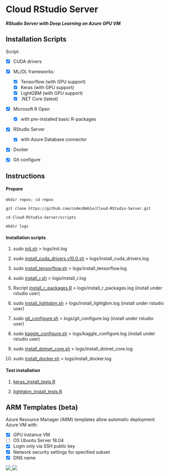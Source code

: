 
# Cloud RStudio Server

___RStudio Server with Deep Learning on Azure GPU VM___


## Installation Scripts

Script:

- [x] CUDA drivers
- [x] ML/DL frameworks:
  - [x] Tensorflow (with GPU support)
  - [x] Keras (with GPU support)
  - [x] LightGBM (with GPU support)
  - [x] .NET Core (latest)
- [x] Microsoft R Open 
  - [x] with pre-installed basic R-packages
- [x] RStudio Server
  - [x] with Azure Database connector
- [x] Docker
- [x] Git configure


## Instructions

#### Prepare

`mkdir repos; cd repos`

`git clone https://github.com/codez0mb1e/Cloud-RStudio-Server.git`

`cd Cloud-RStudio-Server/scripts`

`mkdir logs`


#### Installation scripts

1. sudo [init.sh](/scripts/init.sh) > logs/init.log

1. sudo [install_cuda_drivers.v10.0.sh](/scripts/install_cuda_drivers.v10.0.sh) > logs/install_cuda_drivers.log

1. sudo [install_tensorflow.sh](/scripts/install_tensorflow.sh) > logs/install_tensorflow.log

1. sudo [install_r.sh](/scripts/install_r.sh) > logs/install_r.log

1. Rscript [install_r_packages.R](/scripts/install_r_packages.R) > logs/install_r_packages.log (install under rstudio user)

1. sudo [install_lightgbm.sh](/scripts/install_lightgbm.sh) > logs/install_lightgbm.log (install under rstudio user)

1. sudo [git_configure.sh](/scripts/git_configure.sh) > logs/git_configure.log (install under rstudio user)

1. sudo [kaggle_configure.sh](/scripts/kaggle_configure.sh) > logs/kaggle_configure.log (install under rstudio user)

1. sudo [install_dotnet_core.sh](/scripts/install_dotnet_core.sh) > logs/install_dotnet_core.log

1. sudo [install_docker.sh](/scripts/install_docker.sh) > logs/install_docker.log


#### Test installation

1. [keras_install_tests.R](/tests/keras_install_tests.R)

1. [lightgbm_install_tests.R](/tests/lightgbm_install_tests.R)



## ARM Templates (beta)
Azure Resource Manager (ARM) templates allow automatic deployment Azure VM with:
- [x] GPU instance VM
- [ ] OS Ubuntu Server 18.04
- [x] Login only via SSH public key
- [x] Network security settings for specified subset
- [x] DNS name

<a href="https://portal.azure.com/#create/Microsoft.Template/uri/https%3A%2F%2Fraw.githubusercontent.com%2Fcodez0mb1e%2FMinotaur%2Fmaster%2Fsource%2FARMs%2Frstudio-server--ubuntu%2Fazuredeploy.json" target="_blank">
    <img src="http://azuredeploy.net/deploybutton.png" />
</a>
<a href="http://armviz.io/#/?load=https%3A%2F%2Fraw.githubusercontent.com%2Fcodez0mb1e%2FMinotaur%2Fmaster%2Fsource%2FARMs%2Frstudio-server--ubuntu%2Fazuredeploy.json" target="_blank">
    <img src="http://armviz.io/visualizebutton.png"/>
</a>